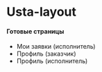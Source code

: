 # Usta-layout
<h4>Готовые страницы</h4>
<ul>
  <li>Мои заявки (исполнитель)</li>
  <li>Профиль (заказчик)</li>
  <li>Профиль (исполнитель)</li>
</ul>
